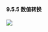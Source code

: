 #### 9.5.5 数值转换

![](https://img-blog.csdnimg.cn/20210203161149999.png?x-oss-process=image/watermark,type_ZmFuZ3poZW5naGVpdGk,shadow_10,text_aHR0cHM6Ly9ibG9nLmNzZG4ubmV0L0NIWWFiYzEyMzQ1Nmho,size_16,color_FFFFFF,t_70)


